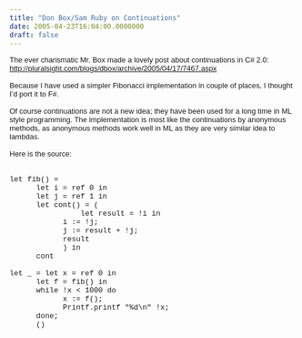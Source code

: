 ```yaml
---
title: "Don Box/Sam Ruby on Continuations"
date: 2005-04-23T16:04:00.0000000
draft: false
---
```


<P class=MsoNormal style="MARGIN: 0cm 0cm 0pt"><FONT face=Arial size=2>The ever charismatic Mr. Box made a lovely post about continuations in C# 2.0:</FONT></P>
<P class=MsoNormal style="MARGIN: 0cm 0cm 0pt"><A title=http://pluralsight.com/blogs/dbox/archive/2005/04/17/7467.aspx href="http://pluralsight.com/blogs/dbox/archive/2005/04/17/7467.aspx"><FONT face=Arial size=2>http://pluralsight.com/blogs/dbox/archive/2005/04/17/7467.aspx</FONT></A></P>
<P class=MsoNormal style="MARGIN: 0cm 0cm 0pt"><?xml:namespace prefix = o ns = "urn:schemas-microsoft-com:office:office" /><o:p><FONT face=Arial size=2>&nbsp;</FONT></o:p></P>
<P class=MsoNormal style="MARGIN: 0cm 0cm 0pt"><FONT face=Arial size=2>Because I have used a simpler Fibonacci implementation in couple of places, I thought I&#8217;d port it to F#.</FONT></P>
<P class=MsoNormal style="MARGIN: 0cm 0cm 0pt"><o:p><FONT face=Arial size=2>&nbsp;</FONT></o:p></P>
<P class=MsoNormal style="MARGIN: 0cm 0cm 0pt"><FONT face=Arial size=2>Of course continuations are not a new idea; they have been used for a long time in ML style programming. The implementation is most like the continuations by anonymous methods, as anonymous methods work well in ML as they are very similar idea to lambdas.</FONT></P>
<P class=MsoNormal style="MARGIN: 0cm 0cm 0pt"><o:p><FONT face=Arial size=2>&nbsp;</FONT></o:p></P>
<P class=MsoNormal style="MARGIN: 0cm 0cm 0pt"><FONT face=Arial size=2>Here is the source:</FONT></P>
<P class=MsoNormal style="MARGIN: 0cm 0cm 0pt"><o:p><FONT face=Arial size=2>&nbsp;</FONT></o:p></P>
<P class=MsoNormal style="MARGIN: 0cm 0cm 0pt"><SPAN style="FONT-FAMILY: 'Courier New'"><o:p><FONT size=2>&nbsp;</FONT></o:p></SPAN></P>
<P class=MsoNormal style="MARGIN: 0cm 0cm 0pt"><SPAN style="FONT-FAMILY: 'Courier New'"><FONT size=2>let fib() = <o:p></o:p></FONT></SPAN></P>
<P class=MsoNormal style="MARGIN: 0cm 0cm 0pt"><SPAN style="FONT-FAMILY: 'Courier New'"><FONT size=2><SPAN style="mso-tab-count: 1">&nbsp;&nbsp;&nbsp;&nbsp;&nbsp; </SPAN>let i = ref 0 in <o:p></o:p></FONT></SPAN></P>
<P class=MsoNormal style="MARGIN: 0cm 0cm 0pt"><SPAN style="FONT-FAMILY: 'Courier New'"><FONT size=2><SPAN style="mso-tab-count: 1">&nbsp;&nbsp;&nbsp;&nbsp;&nbsp; </SPAN>let j = ref 1 in<o:p></o:p></FONT></SPAN></P>
<P class=MsoNormal style="MARGIN: 0cm 0cm 0pt"><SPAN style="FONT-FAMILY: 'Courier New'"><FONT size=2><SPAN style="mso-tab-count: 1">&nbsp;&nbsp;&nbsp;&nbsp;&nbsp; </SPAN>let cont() = (<o:p></o:p></FONT></SPAN></P>
<P class=MsoNormal style="MARGIN: 0cm 0cm 0pt"><SPAN style="FONT-FAMILY: 'Courier New'"><FONT size=2><SPAN style="mso-spacerun: yes">&nbsp;&nbsp;&nbsp;&nbsp;&nbsp;&nbsp;&nbsp;&nbsp;&nbsp;&nbsp;&nbsp;&nbsp;&nbsp;&nbsp;&nbsp; </SPAN>let result = !i in<o:p></o:p></FONT></SPAN></P>
<P class=MsoNormal style="MARGIN: 0cm 0cm 0pt"><SPAN style="FONT-FAMILY: 'Courier New'"><FONT size=2><SPAN style="mso-tab-count: 2">&nbsp;&nbsp;&nbsp;&nbsp;&nbsp;&nbsp;&nbsp;&nbsp;&nbsp;&nbsp;&nbsp; </SPAN>i := !j;<o:p></o:p></FONT></SPAN></P>
<P class=MsoNormal style="MARGIN: 0cm 0cm 0pt"><SPAN style="FONT-FAMILY: 'Courier New'"><FONT size=2><SPAN style="mso-tab-count: 2">&nbsp;&nbsp;&nbsp;&nbsp;&nbsp;&nbsp;&nbsp;&nbsp;&nbsp;&nbsp;&nbsp; </SPAN>j := result + !j;<o:p></o:p></FONT></SPAN></P>
<P class=MsoNormal style="MARGIN: 0cm 0cm 0pt"><SPAN style="FONT-FAMILY: 'Courier New'"><FONT size=2><SPAN style="mso-tab-count: 2">&nbsp;&nbsp;&nbsp;&nbsp;&nbsp;&nbsp;&nbsp;&nbsp;&nbsp;&nbsp;&nbsp; </SPAN>result<o:p></o:p></FONT></SPAN></P>
<P class=MsoNormal style="MARGIN: 0cm 0cm 0pt"><SPAN style="FONT-FAMILY: 'Courier New'"><FONT size=2><SPAN style="mso-tab-count: 2">&nbsp;&nbsp;&nbsp;&nbsp;&nbsp;&nbsp;&nbsp;&nbsp;&nbsp;&nbsp;&nbsp; </SPAN>) in<o:p></o:p></FONT></SPAN></P>
<P class=MsoNormal style="MARGIN: 0cm 0cm 0pt"><SPAN style="FONT-FAMILY: 'Courier New'"><FONT size=2><SPAN style="mso-tab-count: 1">&nbsp;&nbsp;&nbsp;&nbsp;&nbsp; </SPAN>cont<o:p></o:p></FONT></SPAN></P>
<P class=MsoNormal style="MARGIN: 0cm 0cm 0pt"><SPAN style="FONT-FAMILY: 'Courier New'"><o:p><FONT size=2>&nbsp;</FONT></o:p></SPAN></P>
<P class=MsoNormal style="MARGIN: 0cm 0cm 0pt"><SPAN style="FONT-FAMILY: 'Courier New'"><FONT size=2>let _ = let x = ref 0 in<o:p></o:p></FONT></SPAN></P>
<P class=MsoNormal style="MARGIN: 0cm 0cm 0pt"><SPAN style="FONT-FAMILY: 'Courier New'"><FONT size=2><SPAN style="mso-tab-count: 1">&nbsp;&nbsp;&nbsp;&nbsp;&nbsp; </SPAN>let f = fib() in<o:p></o:p></FONT></SPAN></P>
<P class=MsoNormal style="MARGIN: 0cm 0cm 0pt"><SPAN style="FONT-FAMILY: 'Courier New'"><FONT size=2><SPAN style="mso-tab-count: 1">&nbsp;&nbsp;&nbsp;&nbsp;&nbsp; </SPAN>while !x &lt; 1000 do<o:p></o:p></FONT></SPAN></P>
<P class=MsoNormal style="MARGIN: 0cm 0cm 0pt"><SPAN style="FONT-FAMILY: 'Courier New'"><FONT size=2><SPAN style="mso-tab-count: 2">&nbsp;&nbsp;&nbsp;&nbsp;&nbsp;&nbsp;&nbsp;&nbsp;&nbsp;&nbsp;&nbsp; </SPAN>x := f();<o:p></o:p></FONT></SPAN></P>
<P class=MsoNormal style="MARGIN: 0cm 0cm 0pt"><SPAN style="FONT-FAMILY: 'Courier New'"><FONT size=2><SPAN style="mso-spacerun: yes">&nbsp;</SPAN><SPAN style="mso-tab-count: 2">&nbsp;&nbsp;&nbsp;&nbsp;&nbsp;&nbsp;&nbsp;&nbsp;&nbsp;&nbsp; </SPAN>Printf.printf "%d\n" !x;<o:p></o:p></FONT></SPAN></P>
<P class=MsoNormal style="MARGIN: 0cm 0cm 0pt"><SPAN style="FONT-FAMILY: 'Courier New'"><FONT size=2><SPAN style="mso-tab-count: 1">&nbsp;&nbsp;&nbsp;&nbsp;&nbsp; </SPAN>done;<o:p></o:p></FONT></SPAN></P>
<P class=MsoNormal style="MARGIN: 0cm 0cm 0pt"><SPAN style="FONT-FAMILY: 'Courier New'"><FONT size=2><SPAN style="mso-tab-count: 1">&nbsp;&nbsp;&nbsp;&nbsp;&nbsp; </SPAN>()<o:p></o:p></FONT></SPAN></P>
<P class=MsoNormal style="MARGIN: 0cm 0cm 0pt"><SPAN style="FONT-FAMILY: 'Courier New'"><SPAN style="mso-tab-count: 1"><FONT size=2></FONT></SPAN></SPAN></P>
